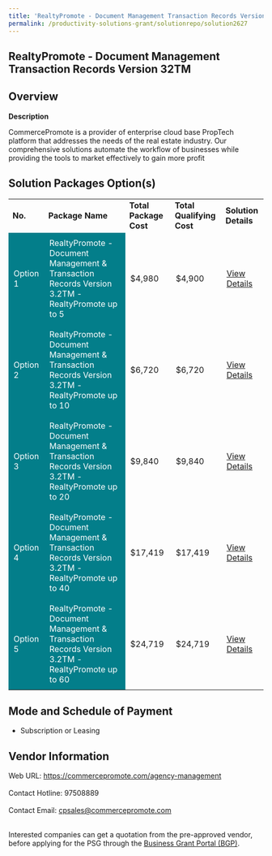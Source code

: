 ```yaml
---
title: 'RealtyPromote - Document Management Transaction Records Version 32TM'
permalink: /productivity-solutions-grant/solutionrepo/solution2627
---
```


## RealtyPromote - Document Management Transaction Records Version 32TM

## Overview

**Description**

CommercePromote is a provider of enterprise cloud base PropTech platform that addresses the needs of the real estate industry. Our comprehensive solutions automate the workflow of businesses while providing the tools to market effectively to gain more profit

## Solution Packages Option(s)

<table>
<tr>
<td><b>No.</b></td>
<td><b>Package Name</b></td>
<td><b>Total Package Cost</b></td>
<td><b>Total Qualifying Cost</b></td>
<td><b>Solution Details</b></td>
</tr>
<tr>
<td style='padding: 10px; background-color: #037E8A; color: #FFFFFF;'>Option 1</td>
<td style='padding: 10px; background-color: #037E8A; color: #FFFFFF;'>RealtyPromote - Document Management & Transaction Records Version 3.2TM - RealtyPromote  up to 5</td>
<td style='padding: 10px;'>$4,980</td>
<td style='padding: 10px;'>$4,900</td>
<td style='padding: 10px;'><a href='https://www.gobusiness.gov.sg/images/psg/CommercePromote_(Doc_Mgt_and_Transaction)_20200860_Desensitised_Annex_3_Part_1.pdf' target='_blank'>View Details</a></td>
</tr>
<tr>
<td style='padding: 10px; background-color: #037E8A; color: #FFFFFF;'>Option 2</td>
<td style='padding: 10px; background-color: #037E8A; color: #FFFFFF;'>RealtyPromote - Document Management & Transaction Records Version 3.2TM - RealtyPromote up to 10</td>
<td style='padding: 10px;'>$6,720</td>
<td style='padding: 10px;'>$6,720</td>
<td style='padding: 10px;'><a href='https://www.gobusiness.gov.sg/images/psg/CommercePromote_(Doc_Mgt_and_Transaction)_20200860_Desensitised_Annex_3_Part_2.pdf' target='_blank'>View Details</a></td>
</tr>
<tr>
<td style='padding: 10px; background-color: #037E8A; color: #FFFFFF;'>Option 3</td>
<td style='padding: 10px; background-color: #037E8A; color: #FFFFFF;'>RealtyPromote - Document Management & Transaction Records Version 3.2TM - RealtyPromote up to 20</td>
<td style='padding: 10px;'>$9,840</td>
<td style='padding: 10px;'>$9,840</td>
<td style='padding: 10px;'><a href='https://www.gobusiness.gov.sg/images/psg/CommercePromote_(Doc_Mgt_and_Transaction)_20200860_Desensitised_Annex_3_Part_3.pdf' target='_blank'>View Details</a></td>
</tr>
<tr>
<td style='padding: 10px; background-color: #037E8A; color: #FFFFFF;'>Option 4</td>
<td style='padding: 10px; background-color: #037E8A; color: #FFFFFF;'>RealtyPromote - Document Management & Transaction Records Version 3.2TM - RealtyPromote up to 40</td>
<td style='padding: 10px;'>$17,419</td>
<td style='padding: 10px;'>$17,419</td>
<td style='padding: 10px;'><a href='https://www.gobusiness.gov.sg/images/psg/CommercePromote_(Doc_Mgt_and_Transaction)_20200860_Desensitised_Annex_3_Part_4.pdf' target='_blank'>View Details</a></td>
</tr>
<tr>
<td style='padding: 10px; background-color: #037E8A; color: #FFFFFF;'>Option 5</td>
<td style='padding: 10px; background-color: #037E8A; color: #FFFFFF;'>RealtyPromote - Document Management & Transaction Records Version 3.2TM - RealtyPromote up to 60</td>
<td style='padding: 10px;'>$24,719</td>
<td style='padding: 10px;'>$24,719</td>
<td style='padding: 10px;'><a href='https://www.gobusiness.gov.sg/images/psg/CommercePromote_(Doc_Mgt_and_Transaction)_20200860_Desensitised_Annex_3_Part_5.pdf' target='_blank'>View Details</a></td>
</tr>
</table>

## Mode and Schedule of Payment

 - Subscription or Leasing

## Vendor Information

 Web URL: https://commercepromote.com/agency-management <br><br>Contact Hotline: 97508889 <br><br>Contact Email: cpsales@commercepromote.com <br><br>

Interested companies can get a quotation from the pre-approved vendor, before applying for the PSG through the <a href='https://www.businessgrants.gov.sg/' target='_blank' rel='noopener'>Business Grant Portal (BGP)</a>.

<script src="/jquery/resize-tables.js"></script>
